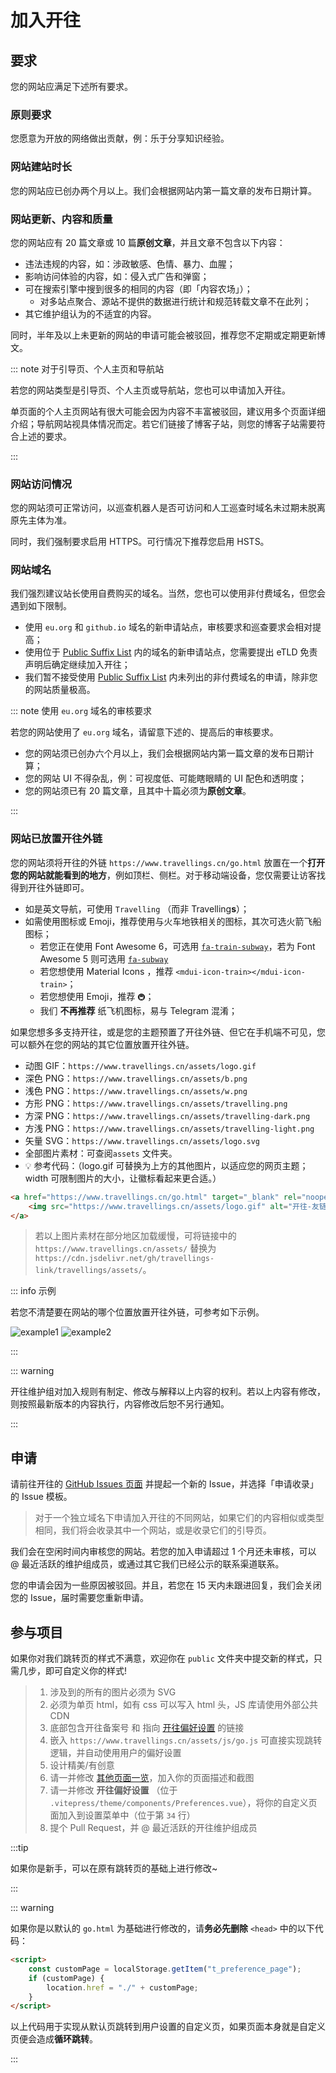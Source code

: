 # 加入开往

## 要求

您的网站应满足下述所有要求。

### 原则要求

您愿意为开放的网络做出贡献，例：乐于分享知识经验。

### 网站建站时长

您的网站应已创办两个月以上。我们会根据网站内第一篇文章的发布日期计算。

### 网站更新、内容和质量

您的网站应有 20 篇文章或 10 篇**原创文章**，并且文章不包含以下内容：

- 违法违规的内容，如：涉政敏感、色情、暴力、血腥；
- 影响访问体验的内容，如：侵入式广告和弹窗；
- 可在搜索引擎中搜到很多的相同的内容（即「内容农场」）；
    - 对多站点聚合、源站不提供的数据进行统计和规范转载文章不在此列；
- 其它维护组认为的不适宜的内容。

同时，半年及以上未更新的网站的申请可能会被驳回，推荐您不定期或定期更新博文。

::: note 对于引导页、个人主页和导航站

若您的网站类型是引导页、个人主页或导航站，您也可以申请加入开往。

单页面的个人主页网站有很大可能会因为内容不丰富被驳回，建议用多个页面详细介绍；导航网站视具体情况而定。若它们链接了博客子站，则您的博客子站需要符合上述的要求。

:::

### 网站访问情况

您的网站须可正常访问，以巡查机器人是否可访问和人工巡查时域名未过期未脱离原先主体为准。

同时，我们强制要求启用 HTTPS。可行情况下推荐您启用 HSTS。

### 网站域名

我们强烈建议站长使用自费购买的域名。当然，您也可以使用非付费域名，但您会遇到如下限制。

- 使用 `eu.org` 和 `github.io` 域名的新申请站点，审核要求和巡查要求会相对提高；
- 使用位于 [Public Suffix List](https://publicsuffix.org/list/public_suffix_list.dat) 内的域名的新申请站点，您需要提出 eTLD 免责声明后确定继续加入开往；
- 我们暂不接受使用 [Public Suffix List](https://publicsuffix.org/list/public_suffix_list.dat) 内未列出的非付费域名的申请，除非您的网站质量极高。

::: note 使用 `eu.org` 域名的审核要求

若您的网站使用了 `eu.org` 域名，请留意下述的、提高后的审核要求。

- 您的网站须已创办六个月以上，我们会根据网站内第一篇文章的发布日期计算；
- 您的网站 UI 不得杂乱，例：可视度低、可能瞎眼睛的 UI 配色和透明度；
- 您的网站须已有 20 篇文章，且其中十篇必须为**原创文章**。

:::

### 网站已放置开往外链

您的网站须将开往的外链 `https://www.travellings.cn/go.html` 放置在一个**打开您的网站就能看到的地方**，例如顶栏、侧栏。对于移动端设备，您仅需要让访客找得到开往外链即可。

- 如是英文导航，可使用 `Travelling` （而非 Travelling**s**）；
- 如需使用图标或 Emoji，推荐使用与火车地铁相关的图标，其次可选火箭飞船图标；
  - 若您正在使用 Font Awesome 6，可选用 [`fa-train-subway`](https://fontawesome.com/icons/train-subway?f=classic&s=solid)，若为 Font Awesome 5 则可选用 [`fa-subway`](https://fontawesome.com/v5/icons/subway?f=classic&s=solid)
  - 若您想使用 Material Icons ，推荐 `<mdui-icon-train></mdui-icon-train>`；
  - 若您想使用 Emoji，推荐 `🚇`；
  - 我们 **不再推荐** 纸飞机图标，易与 Telegram 混淆；

如果您想多多支持开往，或是您的主题预置了开往外链、但它在手机端不可见，您可以额外在您的网站的其它位置放置开往外链。

- 动图 GIF：`https://www.travellings.cn/assets/logo.gif`
- 深色 PNG：`https://www.travellings.cn/assets/b.png`
- 浅色 PNG：`https://www.travellings.cn/assets/w.png`
- 方形 PNG：`https://www.travellings.cn/assets/travelling.png`
- 方深 PNG：`https://www.travellings.cn/assets/travelling-dark.png`
- 方浅 PNG：`https://www.travellings.cn/assets/travelling-light.png`
- 矢量 SVG：`https://www.travellings.cn/assets/logo.svg`
- 全部图片素材：可查阅`assets` 文件夹。
- 💡 参考代码：（logo.gif 可替换为上方的其他图片，以适应您的网页主题；width 可限制图片的大小，让徽标看起来更合适。）

```html
<a href="https://www.travellings.cn/go.html" target="_blank" rel="noopener" title="开往-友链接力">
    <img src="https://www.travellings.cn/assets/logo.gif" alt="开往-友链接力" width="120">
</a>
```

> 若以上图片素材在部分地区加载缓慢，可将链接中的 `https://www.travellings.cn/assets/` 替换为 `https://cdn.jsdelivr.net/gh/travellings-link/travellings/assets/`。

::: info 示例

若您不清楚要在网站的哪个位置放置开往外链，可参考如下示例。

![example1](https://www.travellings.cn/assets/example1.png)
![example2](https://www.travellings.cn/assets/example2.png)

:::

::: warning

开往维护组对加入规则有制定、修改与解释以上内容的权利。若以上内容有修改，则按照最新版本的内容执行，内容修改后恕不另行通知。

:::

## 申请

请前往开往的 [GitHub Issues 页面](https://github.com/travellings-link/travellings/issues) 并提起一个新的 Issue，并选择「申请收录」的 Issue 模板。

> 对于一个独立域名下申请加入开往的不同网站，如果它们的内容相似或类型相同，我们将会收录其中一个网站，或是收录它们的引导页。

我们会在空闲时间内审核您的网站。若您的加入申请超过 1 个月还未审核，可以 @ 最近活跃的维护组成员，或通过其它我们已经公示的联系渠道联系。

您的申请会因为一些原因被驳回。并且，若您在 15 天内未跟进回复，我们会关闭您的 Issue，届时需要您重新申请。

## 参与项目

如果你对我们跳转页的样式不满意，欢迎你在 `public` 文件夹中提交新的样式，只需几步，即可自定义你的样式!

> 1. 涉及到的所有的图片必须为 SVG
> 2. 必须为单页 html，如有 css 可以写入 html 头，JS 库请使用外部公共 CDN
> 3. 底部包含开往备案号 和 指向 [开往偏好设置](https://www.travellings.cn/preference) 的链接
> 4. 嵌入 `https://www.travellings.cn/assets/js/go.js` 可直接实现跳转逻辑，并自动使用用户的偏好设置
> 5. 设计精美/有创意
> 6. 请一并修改 [其他页面一览](https://www.travellings.cn/docs/pages)，加入你的页面描述和截图
> 7. 请一并修改 **开往偏好设置** （位于 `.vitepress/theme/components/Preferences.vue`），将你的自定义页面加入到设置菜单中（位于第 `34` 行）
> 8. 提个 Pull Request，并 @ 最近活跃的开往维护组成员

:::tip

如果你是新手，可以在原有跳转页的基础上进行修改~

:::

::: warning

如果你是以默认的 `go.html` 为基础进行修改的，请**务必先删除** `<head>` 中的以下代码：

```html
<script>
    const customPage = localStorage.getItem("t_preference_page");
    if (customPage) {
        location.href = "./" + customPage;
    }
</script>
```

以上代码用于实现从默认页跳转到用户设置的自定义页，如果页面本身就是自定义页便会造成**循环跳转**。

:::
